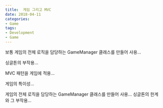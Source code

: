 ```yaml
---
title:  게임 그리고 MVC
date: 2018-04-11
categories:
- Game
tags:
- Development
- Game
---
```


보통 게임의 전체 로직을 담당하는 GameManager 클래스를 만들어 사용...

싱글톤의 부작용...

MVC 패턴을 게임에 적용...

게임의 특이성...

 게임의 전체 로직을 담당하는 GameManager 클래스를 만들어 사용... 싱글톤의 한계와 그 부작용...

